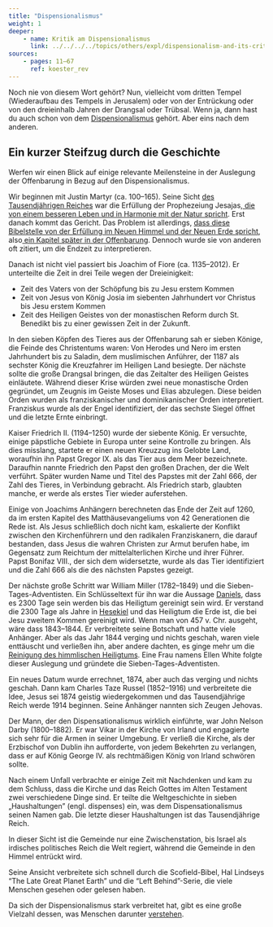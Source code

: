 ```yaml
---
title: "Dispensionalismus"
weight: 1
deeper:
    - name: Kritik am Dispensionalismus
      link: ../../../../topics/others/expl/dispensionalism-and-its-critic
sources: 
    - pages: 11–67
      ref: koester_rev
---
```


Noch nie von diesem Wort gehört? Nun, vielleicht vom dritten Tempel (Wiederaufbau des Tempels in Jerusalem) oder von der Entrückung oder von den dreieinhalb Jahren der Drangsal oder Trübsal. Wenn ja, dann hast du auch schon von dem [Dispensionalismus](https://de.wikipedia.org/wiki/Dispensationalismus) gehört. Aber eins nach dem anderen.

## Ein kurzer Steifzug durch die Geschichte

<a name="0f48"></a>
Werfen wir einen Blick auf einige relevante Meilensteine in der Auslegung der Offenbarung in Bezug auf den Dispensionalismus.

Wir beginnen mit Justin Martyr (ca. 100–165). Seine Sicht [des Tausendjährigen Reiches](https://www.bibleserver.com/SLT/Offenbarung20%2C4) war die Erfüllung der Prophezeiung Jesajas[, die von einem besseren Leben und in Harmonie mit der Natur spricht](https://www.bibleserver.com/SLT/Jesaja65%2C17-25). Erst danach kommt das Gericht. Das Problem ist allerdings, [dass diese Bibelstelle von der Erfüllung im Neuen Himmel und der Neuen Erde spricht](https://www.bibleserver.com/SLT/Jesaja65%2C17), also[ ein Kapitel später in der Offenbarung](https://www.bibleserver.com/SLT/Offenbarung21). Dennoch wurde sie von anderen oft zitiert, um die Endzeit zu interpretieren.

Danach ist nicht viel passiert bis Joachim of Fiore (ca. 1135–2012). Er unterteilte die Zeit in drei Teile wegen der Dreieinigkeit:

- Zeit des Vaters von der Schöpfung bis zu Jesu erstem Kommen
- Zeit von Jesus von König Josia im siebenten Jahrhundert vor Christus bis Jesu erstem Kommen
- Zeit des Heiligen Geistes von der monastischen Reform durch St. Benedikt bis zu einer gewissen Zeit in der Zukunft.

In den sieben Köpfen des Tieres aus der Offenbarung sah er sieben Könige, die Feinde des Christentums waren: Von Herodes und Nero im ersten Jahrhundert bis zu Saladin, dem muslimischen Anführer, der 1187 als sechster König die Kreuzfahrer im Heiligen Land besiegte. Der nächste sollte die große Drangsal bringen, die das Zeitalter des Heiligen Geistes einläutete. Während dieser Krise würden zwei neue monastische Orden gegründet, um Zeugnis im Geiste Moses und Elias abzulegen. Diese beiden Orden wurden als franziskanischer und dominikanischer Orden interpretiert. Franziskus wurde als der Engel identifiziert, der das sechste Siegel öffnet und die letzte Ernte einbringt.

Kaiser Friedrich II. (1194–1250) wurde der siebente König. Er versuchte, einige päpstliche Gebiete in Europa unter seine Kontrolle zu bringen. Als dies misslang, startete er einen neuen Kreuzzug ins Gelobte Land, woraufhin ihn Papst Gregor IX. als das Tier aus dem Meer bezeichnete. Daraufhin nannte Friedrich den Papst den großen Drachen, der die Welt verführt. Später wurden Name und Titel des Papstes mit der Zahl 666, der Zahl des Tieres, in Verbindung gebracht. Als Friedrich starb, glaubten manche, er werde als erstes Tier wieder auferstehen.

Einige von Joachims Anhängern berechneten das Ende der Zeit auf 1260, da im ersten Kapitel des Matthäusevangeliums von 42 Generationen die Rede ist. Als Jesus schließlich doch nicht kam, eskalierte der Konflikt zwischen den Kirchenführern und den radikalen Franziskanern, die darauf bestanden, dass Jesus die wahren Christen zur Armut berufen habe, im Gegensatz zum Reichtum der mittelalterlichen Kirche und ihrer Führer. Papst Bonifaz VIII., der sich dem widersetzte, wurde als das Tier identifiziert und die Zahl 666 als die des nächsten Papstes gezeigt.

Der nächste große Schritt war William Miller (1782–1849) und die Sieben-Tages-Adventisten. Ein Schlüsseltext für ihn war die Aussage [Daniels](https://www.bibleserver.com/SLT/Daniel8%2C14), dass es 2300 Tage sein werden bis das Heiligtum gereinigt sein wird. Er verstand die 2300 Tage als Jahre in [Hesekiel](https://www.bibleserver.com/SLT/Hesekiel4%2C6) und das Heiligtum die Erde ist, die bei Jesu zweitem Kommen gereinigt wird. Wenn man von 457 v. Chr. ausgeht, wäre dass 1843–1844. Er verbreitete seine Botschaft und hatte viele Anhänger. Aber als das Jahr 1844 verging und nichts geschah, waren viele enttäuscht und verließen ihn, aber andere dachten, es ginge mehr um die [Reinigung des himmlischen Heiligtums](https://www.bibleserver.com/SLT/Hebr%C3%A4er8%2C1-2). Eine Frau namens Ellen White folgte dieser Auslegung und gründete die Sieben-Tages-Adventisten.

Ein neues Datum wurde errechnet, 1874, aber auch das verging und nichts geschah. Dann kam Charles Taze Russel (1852–1916) und verbreitete die Idee, Jesus sei 1874 geistig wiedergekommen und das Tausendjährige Reich werde 1914 beginnen. Seine Anhänger nannten sich Zeugen Jehovas.

Der Mann, der den Dispensationalismus wirklich einführte, war John Nelson Darby (1800–1882). Er war Vikar in der Kirche von Irland und engagierte sich sehr für die Armen in seiner Umgebung. Er verließ die Kirche, als der Erzbischof von Dublin ihn aufforderte, von jedem Bekehrten zu verlangen, dass er auf König George IV. als rechtmäßigen König von Irland schwören sollte.

Nach einem Unfall verbrachte er einige Zeit mit Nachdenken und kam zu dem Schluss, dass die Kirche und das Reich Gottes im Alten Testament zwei verschiedene Dinge sind. Er teilte die Weltgeschichte in sieben „Haushaltungen” (engl. dispenses) ein, was dem Dispensationalismus seinen Namen gab. Die letzte dieser Haushaltungen ist das Tausendjährige Reich.

In dieser Sicht ist die Gemeinde nur eine Zwischenstation, bis Israel als irdisches politisches Reich die Welt regiert, während die Gemeinde in den Himmel entrückt wird.

Seine Ansicht verbreitete sich schnell durch die Scofield-Bibel, Hal Lindseys “The Late Great Planet Earth” und die “Left Behind”-Serie, die viele Menschen gesehen oder gelesen haben.

Da sich der Dispensionalismus stark verbreitet hat, gibt es eine große Vielzahl dessen, was Menschen darunter [verstehen](https://www.thegospelcoalition.org/essay/dispensational-theology/).
